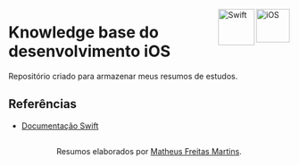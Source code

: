 <img align="right" src="https://logodownload.org/wp-content/uploads/2021/11/ios-logo.png" alt="iOS" width="60" height="60"> <img align="right" src="https://cdn.icon-icons.com/icons2/2699/PNG/512/swift_logo_icon_168770.png" alt="Swift" width="65" height="65">   

# Knowledge base do desenvolvimento iOS

Repositório criado para armazenar meus resumos de estudos.
<!-- 
### Os resumos estão organizados conforme a tabela abaixo:

| Conteúdo    | Descrição do Conteúdo     | Link |
| --------------|-----|-----|
| Closures 	|  <ul><li>What?</li><li>Why?</li><li>Where?</li><li>How?</li>	| [![Link do Resumo](https://img.shields.io/badge/Ver%20Resumo%20-blue?style=for-the-badge)](https://github.com/mtsfreitas/swift-academy) |
-->

## Referências
- [Documentação Swift](https://docs.swift.org/swift-book/documentation/the-swift-programming-language/thebasics/)

##
<div align="center">Resumos elaborados  por <a href="https://github.com/mtsfreitas">Matheus Freitas Martins</a>.</div>
